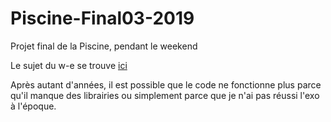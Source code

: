# Piscine-Final03-2019

Projet final de la Piscine, pendant le weekend

Le sujet du w-e se trouve [ici](B-CPE-101_Bistro-matic.pdf)

Après autant d'années, il est possible que le code ne fonctionne plus parce qu'il manque des librairies ou simplement parce que je n'ai pas réussi l'exo à l'époque.
